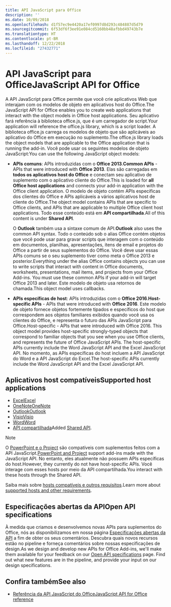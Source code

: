 ```yaml
---
title: API JavaScript para Office
description: ''
ms.date: 10/09/2018
ms.openlocfilehash: d1f57ec9e4420a17ef0997d8d293c484887d5d79
ms.sourcegitcommit: 6f53df6f3ee91e084cd5160bb48afbbd49743b7e
ms.translationtype: HT
ms.contentlocale: pt-BR
ms.lasthandoff: 12/22/2018
ms.locfileid: "27432771"
---
```

# <a name="javascript-api-for-office"></a><span data-ttu-id="0c4d9-102">API JavaScript para Office</span><span class="sxs-lookup"><span data-stu-id="0c4d9-102">JavaScript API for Office</span></span>

<span data-ttu-id="0c4d9-103">A API JavaScript para Office permite que você crie aplicativos Web que interajam com os modelos de objeto em aplicativos host do Office.</span><span class="sxs-lookup"><span data-stu-id="0c4d9-103">The JavaScript API for Office enables you to create web applications that interact with the object models in Office host applications.</span></span> <span data-ttu-id="0c4d9-104">Seu aplicativo fará referência à biblioteca office.js, que é um carregador de script.</span><span class="sxs-lookup"><span data-stu-id="0c4d9-104">Your application will reference the office.js library, which is a script loader.</span></span> <span data-ttu-id="0c4d9-105">A biblioteca office.js carrega os modelos de objeto que são aplicáveis ao aplicativo do Office em execução no suplemento.</span><span class="sxs-lookup"><span data-stu-id="0c4d9-105">The office.js library loads the object models that are applicable to the Office application that is running the add-in.</span></span> <span data-ttu-id="0c4d9-106">Você pode usar os seguintes modelos de objeto JavaScript:</span><span class="sxs-lookup"><span data-stu-id="0c4d9-106">You can use the following JavaScript object models:</span></span>

- <span data-ttu-id="0c4d9-107">**APIs comuns**: APIs introduzidas com o **Office 2013**.</span><span class="sxs-lookup"><span data-stu-id="0c4d9-107">**Common APIs** - APIs that were introduced with **Office 2013**.</span></span> <span data-ttu-id="0c4d9-108">Elas são carregadas em **todos os aplicativos host do Office** e conectam seu aplicativo de suplemento com o aplicativo cliente do Office.</span><span class="sxs-lookup"><span data-stu-id="0c4d9-108">This is loaded for **all Office host applications** and connects your add-in application with the Office client application.</span></span> <span data-ttu-id="0c4d9-109">O modelo de objeto contém APIs específicas dos clientes do Office e APIs aplicáveis a vários aplicativos host de cliente do Office.</span><span class="sxs-lookup"><span data-stu-id="0c4d9-109">The object model contains APIs that are specific to Office clients, and APIs that are applicable to multiple Office client host applications.</span></span> <span data-ttu-id="0c4d9-110">Todo esse conteúdo está em **API compartilhada**.</span><span class="sxs-lookup"><span data-stu-id="0c4d9-110">All of this content is under **Shared API**.</span></span> 

  <span data-ttu-id="0c4d9-111">O **Outlook** também usa a sintaxe comum de API.</span><span class="sxs-lookup"><span data-stu-id="0c4d9-111">**Outlook** also uses the common API syntax.</span></span> <span data-ttu-id="0c4d9-112">Todo o conteúdo sob o alias Office contém objetos que você pode usar para gravar scripts que interagem com o conteúdo em documentos, planilhas, apresentações, itens de email e projetos do Office a partir de seus suplementos do Office. Você deve usar essas APIs comuns se o seu suplemento tiver como meta o Office 2013 e posterior.</span><span class="sxs-lookup"><span data-stu-id="0c4d9-112">Everything under the alias Office contains objects you can use to write scripts that interact with content in Office documents, worksheets, presentations, mail items, and projects from your Office Add-ins. You must use these common APIs if your add-in will target Office 2013 and later.</span></span> <span data-ttu-id="0c4d9-113">Este modelo de objeto usa retornos de chamada.</span><span class="sxs-lookup"><span data-stu-id="0c4d9-113">This object model uses callbacks.</span></span>

- <span data-ttu-id="0c4d9-114">**APIs específicas de host**: APIs introduzidas com o **Office 2016**.</span><span class="sxs-lookup"><span data-stu-id="0c4d9-114">**Host-specific APIs** - APIs that were introduced with **Office 2016**.</span></span> <span data-ttu-id="0c4d9-115">Este modelo de objeto fornece objetos fortemente tipados e específicos do host que correspondem aos objetos familiares exibidos quando você usa os clientes do Office, e representa o futuro das APIs JavaScript para Office.</span><span class="sxs-lookup"><span data-stu-id="0c4d9-115">Host-specific - APIs that were introduced with Office 2016. This object model provides host-specific strongly-typed objects that correspond to familiar objects that you see when you use Office clients, and represents the future of Office JavaScript APIs. The host-specific APIs currently include the Word JavaScript API and the Excel JavaScript API.</span></span> <span data-ttu-id="0c4d9-116">No momento, as APIs específicas do host incluem a API JavaScript do Word e a API JavaScript do Excel.</span><span class="sxs-lookup"><span data-stu-id="0c4d9-116">The host-specific APIs currently include the Word JavaScript API and the Excel JavaScript API.</span></span>

## <a name="supported-host-applications"></a><span data-ttu-id="0c4d9-117">Aplicativos host compatíveis</span><span class="sxs-lookup"><span data-stu-id="0c4d9-117">Supported host applications</span></span>

- [<span data-ttu-id="0c4d9-118">Excel</span><span class="sxs-lookup"><span data-stu-id="0c4d9-118">Excel</span></span>](overview/excel-add-ins-reference-overview.md)
- [<span data-ttu-id="0c4d9-119">OneNote</span><span class="sxs-lookup"><span data-stu-id="0c4d9-119">OneNote</span></span>](overview/onenote-add-ins-javascript-reference.md)
- [<span data-ttu-id="0c4d9-120">Outlook</span><span class="sxs-lookup"><span data-stu-id="0c4d9-120">Outlook</span></span>](requirement-sets/outlook-api-requirement-sets.md)
- [<span data-ttu-id="0c4d9-121">Visio</span><span class="sxs-lookup"><span data-stu-id="0c4d9-121">Visio</span></span>](overview/visio-javascript-reference-overview.md)
- [<span data-ttu-id="0c4d9-122">Word</span><span class="sxs-lookup"><span data-stu-id="0c4d9-122">Word</span></span>](overview/word-add-ins-reference-overview.md)
- <span data-ttu-id="0c4d9-123">[API compartilhada](requirement-sets/office-add-in-requirement-sets.md)</span><span class="sxs-lookup"><span data-stu-id="0c4d9-123">Added [Shared API](requirement-sets/office-add-in-requirement-sets.md).</span></span>

> [!NOTE] 
> <span data-ttu-id="0c4d9-124">O [PowerPoint e o Project](requirement-sets/powerpoint-and-project-note.md) são compatíveis com suplementos feitos com a API JavaScript.</span><span class="sxs-lookup"><span data-stu-id="0c4d9-124">[PowerPoint and Project](requirement-sets/powerpoint-and-project-note.md) support add-ins made with the JavaScript API.</span></span> <span data-ttu-id="0c4d9-125">No entanto, eles atualmente não possuem APIs específicas do host.</span><span class="sxs-lookup"><span data-stu-id="0c4d9-125">However, they currently do not have host-specific APIs.</span></span> <span data-ttu-id="0c4d9-126">Você interage com esses hosts por meio da API compartilhada.</span><span class="sxs-lookup"><span data-stu-id="0c4d9-126">You interact with these hosts through the Shared API.</span></span>

<span data-ttu-id="0c4d9-127">Saiba mais sobre [hosts compatíveis e outros requisitos](https://docs.microsoft.com/office/dev/add-ins/concepts/requirements-for-running-office-add-ins).</span><span class="sxs-lookup"><span data-stu-id="0c4d9-127">Learn more about [supported hosts and other requirements](https://docs.microsoft.com/office/dev/add-ins/concepts/requirements-for-running-office-add-ins).</span></span>

## <a name="open-api-specifications"></a><span data-ttu-id="0c4d9-128">Especificações abertas da API</span><span class="sxs-lookup"><span data-stu-id="0c4d9-128">Open API specifications</span></span>

<span data-ttu-id="0c4d9-p106">À medida que criamos e desenvolvemos novas APIs para suplementos do Office, nós as disponibilizamos em nossa página [Especificações abertas da API](openspec.md) a fim de obter os seus comentários. Descubra quais novos recursos estão no pipeline e forneça comentários sobre nossas especificações de design.</span><span class="sxs-lookup"><span data-stu-id="0c4d9-p106">As we design and develop new APIs for Office Add-ins, we'll make them available for your feedback on our [Open API specifications](openspec.md) page. Find out what new features are in the pipeline, and provide your input on our design specifications.</span></span>

## <a name="see-also"></a><span data-ttu-id="0c4d9-131">Confira também</span><span class="sxs-lookup"><span data-stu-id="0c4d9-131">See also</span></span>

- [<span data-ttu-id="0c4d9-132">Referência da API JavaScript do Office</span><span class="sxs-lookup"><span data-stu-id="0c4d9-132">JavaScript API for Office reference</span></span>](https://docs.microsoft.com/javascript/api/overview/office?view=office-js)